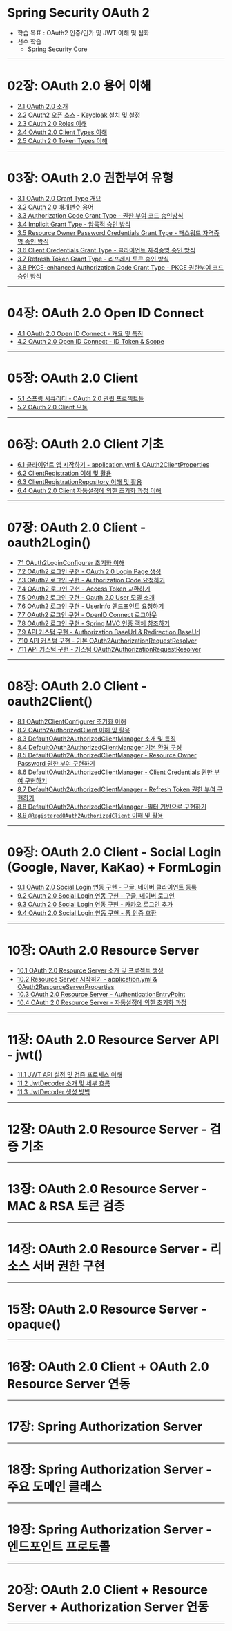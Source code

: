 
# Spring Security OAuth 2
- 학습 목표 : OAuth2 인증/인가 및 JWT 이해 및 심화
- 선수 학습
  - Spring Security Core

---

# 02장: OAuth 2.0 용어 이해

- <a href="/note/02장 - OAuth 2.0 용어 이해/2.1 OAuth 2.0 소개.md" target="_blank">2.1 OAuth 2.0 소개</a>
- <a href="/note/02장 - OAuth 2.0 용어 이해/2.2 OAuth2 오픈 소스 - Keycloak 설치 및 설정.md" target="_blank">2.2 OAuth2 오픈 소스 - Keycloak 설치 및 설정</a>
- <a href="/note/02장 - OAuth 2.0 용어 이해/2.3 OAuth 2.0 Roles 이해.md" target="_blank">2.3 OAuth 2.0 Roles 이해</a>
- <a href="/note/02장 - OAuth 2.0 용어 이해/2.4 OAuth 2.0 Client Types 이해.md" target="_blank">2.4 OAuth 2.0 Client Types 이해</a>
- <a href="/note/02장 - OAuth 2.0 용어 이해/2.5 OAuth 2.0 Token Types 이해.md" target="_blank">2.5 OAuth 2.0 Token Types 이해</a>

---

# 03장: OAuth 2.0 권한부여 유형

- <a href="/note/03장 - OAuth 2.0 권한부여 유형/3.1 OAuth 2.0 Grant Type 개요.md" target="_blank">3.1 OAuth 2.0 Grant Type 개요</a>
- <a href="/note/03장 - OAuth 2.0 권한부여 유형/3.2 OAuth 2.0 매개변수 용어.md" target="_blank">3.2 OAuth 2.0 매개변수 용어</a>
- <a href="/note/03장 - OAuth 2.0 권한부여 유형/3.3 Authorization Code Grant Type - 권한 부여 코드 승인방식.md" target="_blank">3.3 Authorization Code Grant Type - 권한 부여 코드 승인방식</a>
- <a href="/note/03장 - OAuth 2.0 권한부여 유형/3.4 Implicit Grant Type - 암묵적 승인 방식.md" target="_blank">3.4 Implicit Grant Type - 암묵적 승인 방식</a>
- <a href="/note/03장 - OAuth 2.0 권한부여 유형/3.5 Resource Owner Password Credentials Grant Type - 패스워드 자격증명 승인 방식.md" target="_blank">3.5 Resource Owner Password Credentials Grant Type - 패스워드 자격증명 승인 방식</a>
- <a href="/note/03장 - OAuth 2.0 권한부여 유형/3.6 Client Credentials Grant Type - 클라이언트 자격증명 승인 방식.md" target="_blank">3.6 Client Credentials Grant Type - 클라이언트 자격증명 승인 방식</a>
- <a href="/note/03장 - OAuth 2.0 권한부여 유형/3.7 Refresh Token Grant Type - 리프레시 토큰 승인 방식.md" target="_blank">3.7 Refresh Token Grant Type - 리프레시 토큰 승인 방식</a>
- <a href="/note/03장 - OAuth 2.0 권한부여 유형/3.8 PKCE-enhanced Authorization Code Grant Type - PKCE 권한부여 코드 승인 방식.md" target="_blank">3.8 PKCE-enhanced Authorization Code Grant Type - PKCE 권한부여 코드 승인 방식</a>

---

# 04장: OAuth 2.0 Open ID Connect

- <a href="/note/04장 - OAuth 2.0 Open ID Connect/4.1 OAuth 2.0 Open ID Connect - 개요 및 특징.md" target="_blank">4.1 OAuth 2.0 Open ID Connect - 개요 및 특징</a>
- <a href="/note/04장 - OAuth 2.0 Open ID Connect/4.2 OAuth 2.0 Open ID Connect - ID Token & Scope.md" target="_blank">4.2 OAuth 2.0 Open ID Connect - ID Token & Scope</a>

---

# 05장: OAuth 2.0 Client


- <a href="/note/05장 - OAuth 2.0 Client/5.1 스프링 시큐리티 - OAuth 2.0 관련 프로젝트들.md" target="_blank">5.1 스프링 시큐리티 - OAuth 2.0 관련 프로젝트들</a>
- <a href="/note/05장 - OAuth 2.0 Client/5.2 OAuth 2.0 Client 모듈.md" target="_blank">5.2 OAuth 2.0 Client 모듈</a>

---

# 06장: OAuth 2.0 Client 기초

- <a href="/note/06장 - OAuth 2.0 Client 기초/6.1 클라이언트 앱 시작하기 - application.yml & OAuth2ClientProperties.md" target="_blank">6.1 클라이언트 앱 시작하기 - application.yml & OAuth2ClientProperties</a>
- <a href="/note/06장 - OAuth 2.0 Client 기초/6.2 ClientRegistration 이해 및 활용.md" target="_blank">6.2 ClientRegistration 이해 및 활용</a>
- <a href="/note/06장 - OAuth 2.0 Client 기초/6.3 ClientRegistrationRepository 이해 및 활용.md" target="_blank">6.3 ClientRegistrationRepository 이해 및 활용</a>
- <a href="/note/06장 - OAuth 2.0 Client 기초/6.4 OAuth 2.0 Client 자동설정에 의한 초기화 과정 이해.md" target="_blank">6.4 OAuth 2.0 Client 자동설정에 의한 초기화 과정 이해</a>

---

# 07장: OAuth 2.0 Client - oauth2Login()

- <a href="/note/07장 - OAuth 2.0 Client - oauth2Login()/7.1 OAuth2LoginConfigurer 초기화 이해.md" target="_blank">7.1 OAuth2LoginConfigurer 초기화 이해</a>
- <a href="/note/07장 - OAuth 2.0 Client - oauth2Login()/7.2 OAuth2 로그인 구현 - OAuth 2.0 Login Page 생성.md" target="_blank">7.2 OAuth2 로그인 구현 - OAuth 2.0 Login Page 생성</a>
- <a href="/note/07장 - OAuth 2.0 Client - oauth2Login()/7.3 OAuth2 로그인 구현 - Authorization Code 요청하기.md" target="_blank">7.3 OAuth2 로그인 구현 - Authorization Code 요청하기</a>
- <a href="/note/07장 - OAuth 2.0 Client - oauth2Login()/7.4 OAuth2 로그인 구현 - Access Token 교환하기.md" target="_blank">7.4 OAuth2 로그인 구현 - Access Token 교환하기</a>
- <a href="/note/07장 - OAuth 2.0 Client - oauth2Login()/7.5 OAuth2 로그인 구현 - Oauth 2.0 User 모델 소개.md" target="_blank">7.5 OAuth2 로그인 구현 - Oauth 2.0 User 모델 소개</a>
- <a href="/note/07장 - OAuth 2.0 Client - oauth2Login()/7.6 OAuth2 로그인 구현 - UserInfo 엔드포인트 요청하기.md" target="_blank">7.6 OAuth2 로그인 구현 - UserInfo 엔드포인트 요청하기</a>
- <a href="/note/07장 - OAuth 2.0 Client - oauth2Login()/7.7 OAuth2 로그인 구현 - OpenID Connect 로그아웃.md" target="_blank">7.7 OAuth2 로그인 구현 - OpenID Connect 로그아웃</a>
- <a href="/note/07장 - OAuth 2.0 Client - oauth2Login()/7.8 OAuth2 로그인 구현 - Spring MVC 인증 객체 참조하기.md" target="_blank">7.8 OAuth2 로그인 구현 - Spring MVC 인증 객체 참조하기</a>
- <a href="/note/07장 - OAuth 2.0 Client - oauth2Login()/7.9 API 커스텀 구현 - Authorization BaseUrl & Redirection BaseUrl.md" target="_blank">7.9 API 커스텀 구현 - Authorization BaseUrl & Redirection BaseUrl</a>
- <a href="/note/07장 - OAuth 2.0 Client - oauth2Login()/7.10 API 커스텀 구현 - 기본 OAuth2AuthorizationRequestResolver.md" target="_blank">7.10 API 커스텀 구현 - 기본 OAuth2AuthorizationRequestResolver</a>
- <a href="/note/07장 - OAuth 2.0 Client - oauth2Login()/7.11 API 커스텀 구현 - 커스텀 OAuth2AuthorizationRequestResolver.md" target="_blank">7.11 API 커스텀 구현 - 커스텀 OAuth2AuthorizationRequestResolver</a>

---

# 08장: OAuth 2.0 Client - oauth2Client()

- <a href="/note/08장 - OAuth 2.0 Client - oauth2Client()/8.1 OAuth2ClientConfigurer 초기화 이해.md" target="_blank">8.1 OAuth2ClientConfigurer 초기화 이해</a>
- <a href="/note/08장 - OAuth 2.0 Client - oauth2Client()/8.2 OAuth2AuthorizedClient 이해 및 활용.md" target="_blank">8.2 OAuth2AuthorizedClient 이해 및 활용</a>
- <a href="/note/08장 - OAuth 2.0 Client - oauth2Client()/8.3 DefaultOAuth2AuthorizedClientManager 소개 및 특징.md" target="_blank">8.3 DefaultOAuth2AuthorizedClientManager 소개 및 특징</a>
- <a href="/note/08장 - OAuth 2.0 Client - oauth2Client()/8.4 DefaultOAuth2AuthorizedClientManager 기본 환경 구성.md" target="_blank">8.4 DefaultOAuth2AuthorizedClientManager 기본 환경 구성</a>
- <a href="/note/08장 - OAuth 2.0 Client - oauth2Client()/8.5 DefaultOAuth2AuthorizedClientManager - Resource Owner Password 권한 부여 구현하기.md" target="_blank">8.5 DefaultOAuth2AuthorizedClientManager - Resource Owner Password 권한 부여 구현하기</a>
- <a href="/note/08장 - OAuth 2.0 Client - oauth2Client()/8.6 DefaultOAuth2AuthorizedClientManager - Client Credentials 권한 부여 구현하기.md" target="_blank">8.6 DefaultOAuth2AuthorizedClientManager - Client Credentials 권한 부여 구현하기</a>
- <a href="/note/08장 - OAuth 2.0 Client - oauth2Client()/8.7 DefaultOAuth2AuthorizedClientManager - Refresh Token 권한 부여 구현하기.md" target="_blank">8.7 DefaultOAuth2AuthorizedClientManager - Refresh Token 권한 부여 구현하기</a>
- <a href="/note/08장 - OAuth 2.0 Client - oauth2Client()/8.8 DefaultOAuth2AuthorizedClientManager -필터 기반으로 구현하기.md" target="_blank">8.8 DefaultOAuth2AuthorizedClientManager -필터 기반으로 구현하기</a>
- <a href="/note/08장 - OAuth 2.0 Client - oauth2Client()/8.9 @RegisteredOAuth2AuthorizedClient 이해 및 활용.md" target="_blank">8.9 `@RegisteredOAuth2AuthorizedClient` 이해 및 활용</a>

---

# 09장: OAuth 2.0 Client - Social Login (Google, Naver, KaKao) + FormLogin

- <a href="/note/09장 - OAuth 2.0 Client - Social Login (Google, Naver, KaKao) + FormLogin/9.1 OAuth 2.0 Social Login 연동 구현 - 구글, 네이버 클라이언트 등록.md" target="_blank">9.1 OAuth 2.0 Social Login 연동 구현 - 구글, 네이버 클라이언트 등록</a>
- <a href="/note/09장 - OAuth 2.0 Client - Social Login (Google, Naver, KaKao) + FormLogin/9.2 OAuth 2.0 Social Login 연동 구현 - 구글, 네이버 로그인.md" target="_blank">9.2 OAuth 2.0 Social Login 연동 구현 - 구글, 네이버 로그인</a>
- <a href="/note/09장 - OAuth 2.0 Client - Social Login (Google, Naver, KaKao) + FormLogin/9.3 OAuth 2.0 Social Login 연동 구현 - 카카오 로그인 추가.md" target="_blank">9.3 OAuth 2.0 Social Login 연동 구현 - 카카오 로그인 추가</a>
- <a href="/note/09장 - OAuth 2.0 Client - Social Login (Google, Naver, KaKao) + FormLogin/9.4 OAuth 2.0 Social Login 연동 구현 - 폼 인증 호환.md" target="_blank">9.4 OAuth 2.0 Social Login 연동 구현 - 폼 인증 호환</a>

---

# 10장: OAuth 2.0 Resource Server

- <a href="/note/10장 - OAuth 2.0 Resource Server/10.1 OAuth 2.0 Resource Server 소개 및 프로젝트 생성.md" target="_blank">10.1 OAuth 2.0 Resource Server 소개 및 프로젝트 생성</a>
- <a href="/note/10장 - OAuth 2.0 Resource Server/10.2 Resource Server 시작하기 - application.yml & OAuth2ResourceServerProperties.md" target="_blank">10.2 Resource Server 시작하기 - application.yml & OAuth2ResourceServerProperties</a>
- <a href="/note/10장 - OAuth 2.0 Resource Server/10.3 OAuth 2.0 Resource Server - AuthenticationEntryPoint.md" target="_blank">10.3 OAuth 2.0 Resource Server - AuthenticationEntryPoint</a>
- <a href="/note/10장 - OAuth 2.0 Resource Server/10.4 OAuth 2.0 Resource Server - 자동설정에 의한 초기화 과정.md" target="_blank">10.4 OAuth 2.0 Resource Server - 자동설정에 의한 초기화 과정</a>

---

# 11장: OAuth 2.0 Resource Server API - jwt()

- <a href="/note/11장 - OAuth 2.0 Resource Server API - jwt()/11.1 JWT API 설정 및 검증 프로세스 이해.md" target="_blank">11.1 JWT API 설정 및 검증 프로세스 이해</a>
- <a href="/note/11장 - OAuth 2.0 Resource Server API - jwt()/11.2 JwtDecoder 소개 및 세부 흐름.md" target="_blank">11.2 JwtDecoder 소개 및 세부 흐름</a>
- <a href="/note/11장 - OAuth 2.0 Resource Server API - jwt()/11.3 JwtDecoder 생성 방법.md" target="_blank">11.3 JwtDecoder 생성 방법</a>

---

# 12장: OAuth 2.0 Resource Server - 검증 기초

---

# 13장: OAuth 2.0 Resource Server - MAC & RSA 토큰 검증

---

# 14장: OAuth 2.0 Resource Server - 리소스 서버 권한 구현

---

# 15장: OAuth 2.0 Resource Server - opaque()

---

# 16장: OAuth 2.0 Client + OAuth 2.0 Resource Server 연동

---

# 17장: Spring Authorization Server

---

# 18장: Spring Authorization Server - 주요 도메인 클래스

---

# 19장: Spring Authorization Server - 엔드포인트 프로토콜

---

# 20장: OAuth 2.0 Client + Resource Server + Authorization Server 연동

---
